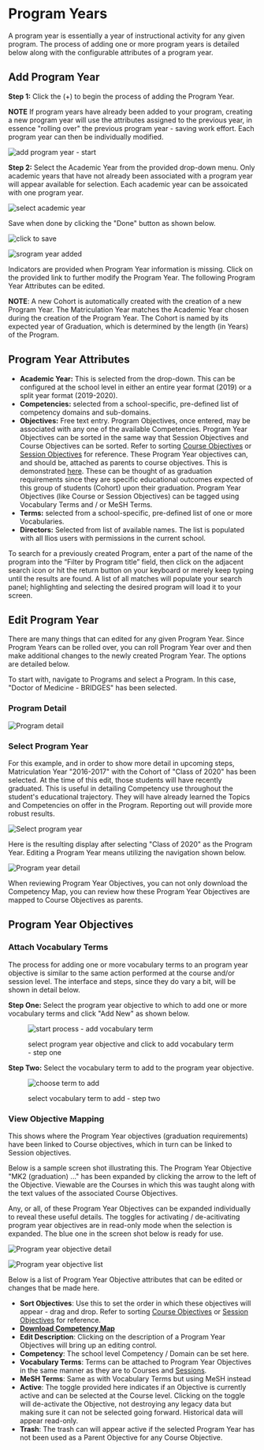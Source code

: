 # Program Years

A program year is essentially a year of instructional activity for any given program. The process of adding one or more program years is detailed below along with the configurable attributes of a program year.

## **Add Program Year**

**Step 1:** Click the (+) to begin the process of adding the Program Year.

**NOTE** If program years have already been added to your program, creating a new program year will use the attributes assigned to the previous year, in essence "rolling over" the previous program year - saving work effort. Each program year can then be individually modified.

![add program year - start](../images/programs/program_years/add_program_year_start.png)

**Step 2:** Select the Academic Year from the provided drop-down menu. Only academic years that have not already been associated with a program year will appear available for selection. Each academic year can be assoicated with one program year. 

![select academic year](../images/programs/program_years/select_academic_year.png)

Save when done by clicking the "Done" button as shown below.

![click to save](../images/programs/program_years/click_to_save.png)

![srogram year added](../images/programs/program_years/program_year_added.png)

Indicators are provided when Program Year information is missing. Click on the provided link to further modify the Program Year. The following Program Year Attributes can be edited.

**NOTE**: A new Cohort is automatically created with the creation of a new Program Year. The Matriculation Year matches the Academic Year chosen during the creation of the Program Year. The Cohort is named by its expected year of Graduation, which is determined by the length (in Years) of the Program.

## Program Year Attributes

* **Academic Year:** This is selected from the drop-down. This can be configured at the school level in either an entire year format (2019) or a split year format (2019-2020).
* **Competencies:** selected from a school-specific, pre-defined list of competency domains and sub-domains.
* **Objectives:** Free text entry. Program Objectives, once entered, may be associated with any one of the available Competencies. Program Year Objectives can be sorted in the same way that Session Objectives and Course Objectives can be sorted. Refer to sorting [Course Objectives](../courses-and-sessions/courses/sort-objectives.md) or [Session Objectives](../courses-and-sessions/sessions/sort-objectives.md) for reference. These Program Year objectives can, and should be, attached as parents to course objectives. This is demonstrated [here](https://iliosproject.gitbook.io/ilios-user-guide/courses-and-sessions/courses/course_objectives/add-parent-objective). These can be thought of as graduation requirements since they are specific educational outcomes expected of this group of students (Cohort) upon their graduation. Program Year Objectives (like Course or Session Objectives) can be tagged using Vocabulary Terms and / or MeSH Terms.
* **Terms:** selected from a school-specific, pre-defined list of one or more Vocabularies.
* **Directors:** Selected from list of available names. The list is populated with all Ilios users with permissions in the current school. 

To search for a previously created Program, enter a part of the name of the program into the “Filter by Program title” field, then click on the adjacent search icon or hit the return button on your keyboard or merely keep typing until the results are found. A list of all matches will populate your search panel; highlighting and selecting the desired program will load it to your screen.

## Edit Program Year

There are many things that can edited for any given Program Year. Since Program Years can be rolled over, you can roll Program Year over and then make additional changes to the newly created Program Year. The options are detailed below.

To start with, navigate to Programs and select a Program. In this case, "Doctor of Medicine - BRIDGES" has been selected.

### Program Detail

![Program detail](../images/programs/program_years/add_program_year_start.png)

### Select Program Year

For this example, and in order to show more detail in upcoming steps, Matriculation Year "2016-2017" with the Cohort of "Class of 2020" has been selected. At the time of this edit, those students will have recently graduated. This is useful in detailing Competency use throughout the student's educational trajectory. They will have already learned the Topics and Competencies on offer in the Program. Reporting out will provide more robust results.

![Select program year](../images/programs/program_years/select_program_year.png)

Here is the resulting display after selecting "Class of 2020" as the Program Year. Editing a Program Year means utilizing the navigation shown below. 

![Program year detail](../images/programs/program_years/program_year_detail.png)

When reviewing Program Year Objectives, you can not only download the Competency Map, you can review how these Program Year Objectives are mapped to Course Objectives as parents.

## Program Year Objectives

### Attach Vocabulary Terms

The process for adding one or more vocabulary terms to an program year objective is similar to the same action performed at the course and/or session level. The interface and steps, since they do vary a bit, will be shown in detail below.

**Step One:** Select the program year objective to which to add one or more vocabulary terms and click "Add New" as shown below.

<figure>
  <img src="../images/programs/program_year_objectives/attach_vocabulary_term_step_one.png" alt="start process - add vocabulary term">
  <figcaption>
      <p>select program year objective and click to add vocabulary term - step one</p>
  </figcaption>
</figure>

**Step Two:** Select the vocabulary term to add to the program year objective.

<figure>
  <img src="../images/programs/program_year_objectives/attach_vocabulary_term_step_one.png" alt="choose term to add">
  <figcaption>
      <p>select vocabulary term to add - step two</p>
  </figcaption>
</figure>


### View Objective Mapping

This shows where the Program Year objectives (graduation requirements) have been linked to Course objectives, which in turn can be linked to Session objectives. 

Below is a sample screen shot illustrating this. The Program Year Objective "MK2 (graduation) ..." has been expanded by clicking the arrow to the left of the Objective. Viewable are the Courses in which this was taught along with the text values of the associated Course Objectives.

Any, or all, of these Program Year Objectives can be expanded individually to reveal these useful details. The toggles for activating / de-acitivating program year objectives are in read-only mode when the selection is expanded. The blue one in the screen shot below is ready for use.

![Program year objective detail](../images/programs/program_years/program_year_objective_detail.png)

![Program year objective list](../images/programs/program_years/program_year_objective_list.png)

Below is a list of Program Year Objective attributes that can be edited or changes that be made here.

* **Sort Objectives**: Use this to set the order in which these objectives will appear - drag and drop. Refer to sorting [Course Objectives](../courses-and-sessions/courses/sort-objectives.md) or [Session Objectives](../courses-and-sessions/sessions/sort-objectives.md) for reference. 
* **[**Download Competency Map**](https://iliosproject.gitbook.io/ilios-user-guide/programs/competency-map-download)**
* **Edit Description**: Clicking on the description of a Program Year Objectives will bring up an editing control.
* **Competency**: The school level Competency / Domain can be set here.
* **Vocabulary Terms**: Terms can be attached to Program Year Objectives in the same manner as they are to 
Courses and [Sessions](https://iliosproject.gitbook.io/ilios-user-guide/courses-and-sessions/sessions/edit-session#manage-terms).
* **MeSH Terms**: Same as with Vocabulary Terms but using MeSH instead
* **Active**: The toggle provided here indicates if an Objective is currently active and can be selected at the Course level. Clicking on the toggle will de-activate the Objective, not destroying any legacy data but making sure it can not be selected going forward. Historical data will appear read-only.
* **Trash**: The trash can will appear active if the selected Program Year has not been used as a Parent Objective for any Course Objective.








